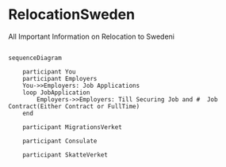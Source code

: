 # RelocationSweden
All Important Information on Relocation to Swedeni

```mermaid

sequenceDiagram

	participant You
	participant Employers
	You->>Employers: Job Applications
	loop JobApplication
		Employers->>Employers: Till Securing Job and #  Job Contract(Either Contract or FullTime) 
	end

	participant MigrationsVerket
	
	participant Consulate
	
	participant SkatteVerket
